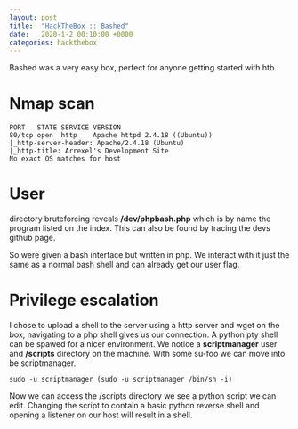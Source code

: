 ```yaml
---
layout: post
title:  "HackTheBox :: Bashed"
date:   2020-1-2 00:10:00 +0000
categories: hackthebox
---
```

Bashed was a very easy box, perfect for anyone getting started with htb.

# Nmap scan
```
PORT   STATE SERVICE VERSION
80/tcp open  http    Apache httpd 2.4.18 ((Ubuntu))
|_http-server-header: Apache/2.4.18 (Ubuntu)
|_http-title: Arrexel's Development Site
No exact OS matches for host
```
# User
directory bruteforcing reveals **/dev/phpbash.php** which is by name the program listed on the index. This can also be found by tracing the devs github page.

So were given a bash interface but written in php. We interact with it just the same as a normal bash shell and can already get our user flag.

# Privilege escalation
I chose to upload a shell to the server using a http server and wget on the box, navigating to a php shell gives us our connection. A python pty shell can be spawed for a nicer environment. 
We notice a **scriptmanager** user and **/scripts** directory on the machine. With some su-foo we can move into be scriptmanager. 
```
sudo -u scriptmanager (sudo -u scriptmanager /bin/sh -i)
```
Now we can access the /scripts directory we see a python script we can edit. Changing the script to contain a basic python reverse shell and opening a listener on our host will result in a shell.

